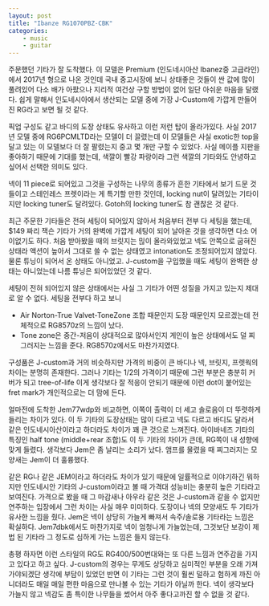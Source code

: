 ```yaml
---
layout: post
title: "Ibanze RG1070PBZ-CBK"
categories:
    - music
    - guitar
---
```


주문했던 기타가 잘 도착했다. 이 모델은 Premium (인도네시아산 Ibanez중 고급라인)에서 2017년 형으로 나온 것인데 국내 중고시장에 보니 상태좋은 것들이 싼 값에 많이 풀려있어 다소 배가 아팠으나 지리적 여건상 구할 방법이 없어 일단 아쉬운 마음을 달랬다. 쉽게 말해서 인도네시아에서 생산되는 모델 중에 가장 J-Custom에 가깝게 만들어진 RG라고 보면 될 것 같다.

픽업 구성도 같고 바디의 도장 상태도 유사하고 이런 저런 탑이 올라가있다. 사실 2017년 모델 중에 RG6PCMLTD라는 모델이 더 끌렸는데 이 모델들은 사실 exotic한 top을 달고 있는 이 모델보다 더 잘 팔렸는지 중고 몇 개만 구할 수 있었다. 사실 메이플 지판을 좋아하기 때문에 기대를 했는데, 색깔이 빨강 파랑이라 그런 색깔의 기타와도 안녕하고 싶어서 선택한 의미도 있다.

넥이 11 piece로 되어있고 그것을 구성하는 나무의 종류가 흔한 기타에서 보기 드문 것들이고 스테인레스 프렛이라는 게 특기할 만한 것인데, locking nut이 달려있는 기타이지만 locking tuner도 달려있다. Gotoh의 locking tuner도 참 괜찮은 것 같다. 

최근 주문한 기타들은 전혀 세팅이 되어있지 않아서 처음부터 전부 다 세팅을 했는데, $149 짜리 잭슨 기타가 거의 완벽에 가깝게 세팅이 되어 날아온 것을 생각하면 다소 어이없기도 하다. 처음 받아봤을 때의 브릿지는 믾이 올라와있었고 넥도 안쪽으로 굽혀진 상태라 액션이 높아서 그대로 쓸 수 없는 상태였고 intonation도 조정되어있지 않았다. 물론 튜닝이 되어서 온 상태도 아니었고. J-custom을 구입했을 때도 세팅이 완벽한 상태는 아니었는데 나름 튜닝은 되어있었던 것 같다. 

세팅이 전혀 되어있지 않은 상태에서는 사실 그 기타가 어떤 성질을 가지고 있는지 제대로 알 수 없다. 세팅을 전부다 하고 보니

- Air Norton-True Valvet-ToneZone 조합 때문인지 도장 때문인지 모르겠는데 전체적으로 RG8570z의 느낌이 났다. 
- Tone zone은 중간-저음이 상대적으로 많아서인지 게인이 높은 상태에서도 덜 찌그러지는 느낌을 준다. RG8570z에서도 마찬가지였다.

구성품은 J-custom과 거의 비슷하지만 가격의 비중이 큰 바디나 넥, 브릿지, 프렛웍의 차이는 분명히 존재한다. 그러나 기타는 1/2의 가격이기 때문에 그런 부분은 충분히 커버가 되고 tree-of-life 이게 생각보다 잘 적응이 안되기 때문에 이런 dot이 붙어있는 fret mark가 개인적으로는 더 맘에 든다.

얼마전에 도착한 Jem77wdp와 비교하면, 이쪽이 출력이 더 세고 솔로음이 더 뚜렷하게 들리는 차이가 있다. 이 두 기타의 도장상태는 많이 다르고 넥도 다르고 바디도 달라서 같은 인도네시아산이라고 하더라도 차이가 꽤 큰 것으로 느껴진다. 아이바네즈 기타의 특징인 half tone (middle+rear 조합)도 이 두 기타의 차이가 큰데, RG쪽이 내 성향에 맞게 들렸다. 생각보다 Jem은 좀 날리는 소리가 났다. 앰프를 물렸을 때 찌그러지는 모양새는 Jem이 더 훌륭했다. 

같은 RG나 같은 JEM이라고 하더라도 차이가 있기 때문에 일률적으로 이야기하긴 뭐하지만 인도네시안 기타의 J-custom이라고 볼 때 가격대 성능비는 충분히 높은 기타라고 보여진다. 가격으로 봤을 때 그 마감새나 아우라 같은 것은 J-custom과 같을 수 없지만 연주하는 입장에서 그런 차이는 사실 매우 미미하다. 도장이나 넥의 모양새도 두 기타가 유사한 느낌을 줬다. Jem은 넥이 상당히 가늘게 빠져서 속주/솔로용 기타라는 느낌은 확실하다. Jem7dbk에서도 마찬가지로 넥이 엄청나게 가늘었는데, 그것보단 보강이 제법 된 기타라 그 정도로 심하게 가는 느낌은 들지 않는다. 

총평 하자면 이런 스타일의 RG도 RG400/500번대와는 또 다른 느낌과 연주감을 가지고 있다고 하고 싶다. J-custom의 경우는 무게도 상당하고 심미적인 부분을 오래 가져가야되겠단 생각에 부담이 있었던 반면 이 기타는 그런 것이 훨씬 덜하고 험하게 까진 아니더라도 매일 매일 편한 마음으로 만나볼 수 있는 기타가 아닐까 한다. 넥이 생각보다 가늘지 않고 넥감도 좀 특이한 나무들을 썼어서 아주 좋다고까진 할 수 없을 것 같다.  